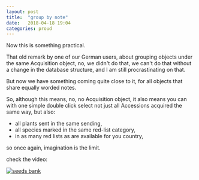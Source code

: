 ```yaml
---
layout: post
title:  "group by note"
date:   2018-04-18 19:04
categories: proud
---
```


Now this is something practical.

That old remark by one of our German users, about grouping objects under the
same Acquisition object, no, we didn't do that, we can't do that without a
change in the database structure, and I am still procrastinating on that.

But now we have something coming quite close to it, for all objects that
share equally worded notes.

So, although this means, no, no Acquisition object, it also means you can
with one simple double click select not just all Accessions acquired the
same way, but also:

* all plants sent in the same sending,
* all species marked in the same red-list category,
* in as many red lists as are available for you country,

so once again, imagination is the limit.

check the video:

[![seeds bank](/images/seeds-bank.png)](https://youtu.be/HhvelKic5Rs)
